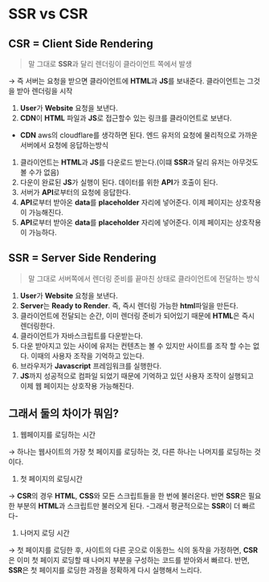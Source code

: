 # SSR vs CSR

## CSR = Client Side Rendering

> 말 그대로 **SSR**과 달리 렌더링이 클라이언트 쪽에서 발생

→ 즉 서버는 요청을 받으면 클라이언트에 **HTML**과 **JS**를 보내준다. 클라이언트는 그것을 받아 렌더링을 시작

1. **User**가 **Website** 요청을 보낸다.
2. **CDN**이 **HTML** 파일과 **JS**로 접근할수 있는 링크를 클라이언트로 보낸다.

- **CDN**
  aws의 cloudflare를 생각하면 된다. 엔드 유저의 요청에 물리적으로 가까운 서버에서 요청에 응답하는방식

1. 클라이언트는 **HTML**과 **JS**를 다운로드 받는다.(이떄 **SSR**과 달리 유저는 아무것도 볼 수가 없음)
2. 다운이 완료된 **JS**가 실행이 된다. 데이터를 위한 **API**가 호출이 된다.
3. 서버가 **API**로부터의 요청에 응답한다.
4. **API**로부터 받아온 **data**를 **placeholder** 자리에 넣어준다. 이제 페이지는 상호작용이 가능해진다.
5. **API**로부터 받아온 **data**를 **placeholder** 자리에 넣어준다. 이제 페이지는 상호작용이 가능하다.

## SSR = Server Side Rendering

> 말 그대로 서버쪽에서 렌더링 준비를 끝마친 상태로 클라이언트에 전달하는 방식

1. **User**가 **Website** 요청을 보낸다.
2. **Server**는 **Ready to Render**. 즉, 즉시 렌더링 가능한 **html**파일을 만든다.
3. 클라이언트에 전달되는 순간, 이미 렌더링 준비가 되어있기 때문에 **HTML**은 즉시 렌더링한다.
4. 클라이언트가 자바스크립트를 다운받는다.
5. 다운 받아지고 있는 사이에 유저는 컨텐츠는 볼 수 있지만 사이트를 조작 할 수는 없다. 이때의 사용자 조작을 기억하고 있는다.
6. 브라우저가 **Javascript** 프레임워크를 실행한다.
7. **JS**까지 성공적으로 컴파일 되었기 때문에 기억하고 있던 사용자 조작이 실행되고 이제 웹 페이지는 상호작용 가능해진다.

## 그래서 둘의 차이가 뭐임?

1. 웹페이지를 로딩하는 시간

→ 하나는 웹사이트의 가장 첫 페이지를 로딩하는 것, 다른 하나는 나머지를 로딩하는 것이다.

1. 첫 페이지의 로딩시간

→ **CSR**의 경우 **HTML**, **CSS**와 모든 스크립트들을 한 번에 불러온다. 반면 **SSR**은 필요한 부분의 **HTML**과 스크립트만 불러오게 된다. -그래서 평균적으로는 **SSR**이 더 빠르다-

1. 나머지 로딩 시간

→ 첫 페이지를 로딩한 후, 사이트의 다른 곳으로 이동한느 식의 동작을 가정하면, **CSR**은 이미 첫 페이지 로딩할 때 나머지 부분을 구성하는 코드를 받아와서 빠르다. 반면, **SSR**은 첫 페이지를 로딩한 과정을 정확하게 다시 실행해서 느리다.
